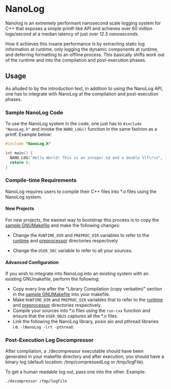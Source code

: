 # NanoLog
Nanolog is an extremely performant nanosecond scale logging system for C++ that exposes a simple printf-like API and achieves over 60 *million* logs/second at a median latency of just over *12.5 nanoseconds*.

How it achieves this insane performance is by extracting static log information at runtime, only logging the dynamic components at runtime, and deferring formatting to an offline process. This basically shifts work out of the runtime and into the compilation and post-execution phases.

## Usage
As alluded to by the introduction text, in addition to using the NanoLog API, one has to integrate with NanoLog at the compilation and post-execution phases.

### Sample NanoLog Code
To use the NanoLog system in the code, one just has to ```#include "NanoLog.h"``` and invoke the ```NANO_LOG()``` function in the same fashion as a printf. Example below:

```cpp
#include "NanoLog.h"

int main() {
  NANO_LOG("Hello World! This is an integer %d and a double %lf\r\n", 1, 2.0);
  return 0;
}
```

### Compile-time Requirements
NanoLog requires users to compile their C++ files into *.o files using the NanoLog system.

#### New Projects
For new projects, the easiest way to bootstrap this process is to copy the [sample GNUMakefile](./benchmark/GNUmakefile) and make the following changes:

* Change the ```RUNTIME_DIR``` and ```PREPROC_DIR``` variables to refer to the [runtime](./runtime) and [preprocessor](./preprocessor) directories respectively

* Change the ```USER_SRC``` variable to refer to all your sources.

#### Advanced Configuration
If you wish to integrate into NanoLog into an existing system with an existing GNUmakefile, perform the following:
* Copy every line after the "Library Compilation (copy verbatim)" section in the [sample GNUMakefile](./benchmark/GNUmakefile) into your makefile.
* Make ```RUNTIME_DIR``` and ```PREPROC_DIR``` variables that to refer to the [runtime](./runtime) and [preprocessor](./preprocessor) directories respectively.
* Compile your sources into *.o files using the ```run-cxx``` function and ensure that the ```USER_OBJS``` captures all the *.o files.
* Link the following the NanoLog library, posix aio and pthread libraries i.e. ```-lNanoLog -lrt -pthread```.


### Post-Execution Log Decompressor
After compilation, a ./decompressor executable should have been generated in your makefile directory and after execution, you should have a binary log (default location: /tmp/compressedLog or /tmp/logFile).

To get a human readable log out, pass one into the other. Example:
```
./decompressor /tmp/logFile
```
